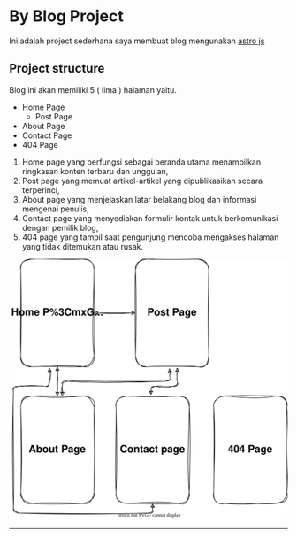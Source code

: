 # By Blog Project

Ini adalah project sederhana saya membuat blog mengunakan [astro js]("https://astro.build")

## Project structure

Blog ini akan memiliki 5 ( lima ) halaman yaitu.

- Home Page
  - Post Page
- About Page
- Contact Page
- 404 Page

1. Home page yang berfungsi sebagai beranda utama menampilkan ringkasan konten terbaru dan unggulan,
2. Post page yang memuat artikel-artikel yang dipublikasikan secara terperinci,
3. About page yang menjelaskan latar belakang blog dan informasi mengenai penulis,
4. Contact page yang menyediakan formulir kontak untuk berkomunikasi dengan pemilik blog,
5. 404 page yang tampil saat pengunjung mencoba mengakses halaman yang tidak ditemukan atau rusak.

![structure](./structure.svg)

---
